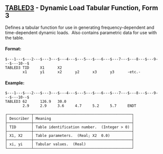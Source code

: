 ## [TABLED3](https://help.hexagonmi.com/bundle/MSC_Nastran_2022.4/page/Nastran_Combined_Book/qrg/bulktuv/TOC.TABLED3.xhtml) - Dynamic Load Tabular Function, Form 3

Defines a tabular function for use in generating frequency-dependent and time-dependent dynamic loads.  Also contains parametric data for use with the table.

#### Format:

```nastran
$---1---$---2---$---3---$---4---$---5---$---6---$---7---$---8---$---9---$---10--$
TABLED3 TID     X1      X2                                                      
        x1      y1      x2      y2      x3      y3      -etc.-                  
```
#### Example:

```nastran
$---1---$---2---$---3---$---4---$---5---$---6---$---7---$---8---$---9---$---10--$
TABLED3 62      126.9   30.0                                                    
        2.9     2.9     3.6     4.7     5.2     5.7     ENDT                    
```
```text
┌───────────┬─────────────────────────────────────────────┐
│ Describer │ Meaning                                     │
├───────────┼─────────────────────────────────────────────┤
│ TID       │ Table identification number.  (Integer > 0) │
├───────────┼─────────────────────────────────────────────┤
│ X1, X2    │ Table parameters.  (Real; X2  0.0)          │
├───────────┼─────────────────────────────────────────────┤
│ xi, yi    │ Tabular values.  (Real)                     │
└───────────┴─────────────────────────────────────────────┘
```
